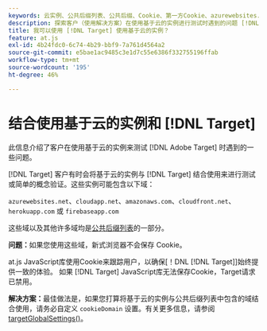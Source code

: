```yaml
---
keywords: 云实例、公共后缀列表、公共后缀、Cookie、第一方Cookie、azurewebsites.net、cloudapp.net、amazonaws.com、cloudfront.net、herokuapp.com、firebaseapp.com、targetGlobalSettings、cookieDomain、云实例5、云实例6、云实例7、云实例8、云实例9、公共后缀列表0、公共后缀列表1、公共后缀列表2、公共后缀列表3、公共后缀列表4、公共后缀列表5
description: 探索客户（使用解决方案）在使用基于云的实例进行测试时遇到的问题 [!DNL Adobe Target] 或用于概念验证目的。
title: 我可以使用 [!DNL Target] 使用基于云的实例？
feature: at.js
exl-id: 4b24fdc0-6c74-4b29-bbf9-7a761d4564a2
source-git-commit: e5bae1ac9485c3e1d7c55e6386f332755196ffab
workflow-type: tm+mt
source-wordcount: '195'
ht-degree: 46%

---
```


# 结合使用基于云的实例和 [!DNL Target]

此信息介绍了客户在使用基于云的实例来测试 [!DNL Adobe Target] 时遇到的一些问题。

[!DNL Target] 客户有时会将基于云的实例与 [!DNL Target] 结合使用来进行测试或简单的概念验证。这些实例可能包含以下域：

`azurewebsites.net`、`cloudapp.net`、`amazonaws.com`、`cloudfront.net`、`herokuapp.com` 或 `firebaseapp.com`

这些域以及其他许多域均是[公共后缀列表](https://publicsuffix.org/list/public_suffix_list.dat)的一部分。

**问题：**&#x200B;如果您使用这些域，新式浏览器不会保存 Cookie。

at.js JavaScript库使用Cookie来跟踪用户，以确保[！DNL [!DNL Target]]始终提供一致的体验。 如果 [!DNL Target] JavaScript库无法保存Cookie，Target请求已禁用。

**解决方案：**&#x200B;最佳做法是，如果您打算将基于云的实例与公共后缀列表中包含的域结合使用，请务必自定义 `cookieDomain` 设置。有关更多信息，请参阅 [targetGlobalSettings()](/help/dev/implement/client-side/atjs/atjs-functions/targetglobalsettings.md)。
